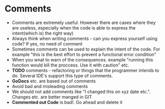 # Comments
* Comments are extremely useful. However there are cases where they are useless, especially when the code is able to express the intent(which is) the right way)
* Always think when writing  comments - can you express yourself using code? If yes, no need of comment
* Sometimes comments can be used to explain the intent of the code. For example "this is the best effort to prevent a functional error condition"
* When you wnat to warn of the consequences. example  "running this function would kill the proccess. Use it with caution" etc.
* **TODO** comments - refactoring or things that the programmer intends to do. Several IDE's support this type of comments.
* **GoDocs** etc. are based  out of comments
* Avoid bad and misleading comments
* We should not add comments like "I changed this on xyz date etc.". Changes etc. are better manged in GIT
* **Commented out Code** is bad!. Go ahead and delete it
